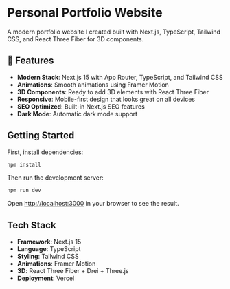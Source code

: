 # Personal Portfolio Website

A modern portfolio website I created built with Next.js, TypeScript, Tailwind CSS, and React Three Fiber for 3D components.

## 🚀 Features

- **Modern Stack**: Next.js 15 with App Router, TypeScript, and Tailwind CSS
- **Animations**: Smooth animations using Framer Motion
- **3D Components**: Ready to add 3D elements with React Three Fiber
- **Responsive**: Mobile-first design that looks great on all devices
- **SEO Optimized**: Built-in Next.js SEO features
- **Dark Mode**: Automatic dark mode support

## Getting Started

First, install dependencies:

```bash
npm install
```

Then run the development server:

```bash
npm run dev
```

Open [http://localhost:3000](http://localhost:3000) in your browser to see the result.

## Tech Stack

- **Framework**: Next.js 15
- **Language**: TypeScript
- **Styling**: Tailwind CSS
- **Animations**: Framer Motion
- **3D**: React Three Fiber + Drei + Three.js
- **Deployment**: Vercel
